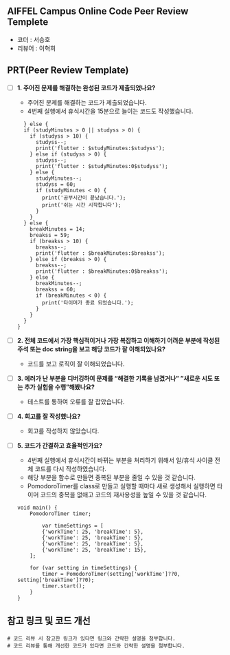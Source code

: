## AIFFEL Campus Online Code Peer Review Templete
- 코더 : 서승호
- 리뷰어 : 이혁희


## PRT(Peer Review Template)

- [ ]  **1. 주어진 문제를 해결하는 완성된 코드가 제출되었나요?**
    - 주어진 문제를 해결하는 코드가 제출되었습니다.
    - 4번째 실행에서 휴식시간을 15분으로 늘이는 코드도 작성했습니다.
    ```
      } else {
      if (studyMinutes > 0 || studyss > 0) {
        if (studyss > 10) {
          studyss--;
          print('flutter : $studyMinutes:$studyss');
        } else if (studyss > 0) {
          studyss--;
          print('flutter : $studyMinutes:0$studyss');
        } else {
          studyMinutes--;
          studyss = 60;
          if (studyMinutes < 0) {
            print('공부시간이 끝났습니다.');
            print('쉬는 시간 시작합니다');
          }
        }
      } else {
        breakMinutes = 14;
        breakss = 59;
        if (breakss > 10) {
          breakss--;
          print('flutter : $breakMinutes:$breakss');
        } else if (breakss > 0) {
          breakss--;
          print('flutter : $breakMinutes:0$breakss');
        } else {
          breakMinutes--;
          breakss = 60;
          if (breakMinutes < 0) {
            print('타이머가 종료 되었습니다.');           
          }
        }
      }
    }
    ```
    
- [ ]  **2. 전체 코드에서 가장 핵심적이거나 가장 복잡하고 이해하기 어려운 부분에 작성된 
주석 또는 doc string을 보고 해당 코드가 잘 이해되었나요?**
    - 코드를 보고 로직이 잘 이해되었습니다.


- [ ]  **3. 에러가 난 부분을 디버깅하여 문제를 “해결한 기록을 남겼거나” 
”새로운 시도 또는 추가 실험을 수행”해봤나요?**
    - 테스트를 통하여 오류를 잘 잡았습니다.
        
- [ ]  **4. 회고를 잘 작성했나요?**
    - 회고를 작성하지 않았습니다.

- [ ]  **5. 코드가 간결하고 효율적인가요?**
    - 4번째 실행에서 휴식시간이 바뀌는 부분을 처리하기 위해서 일/휴식 사이클 전체 코드를 다시 작성하였습니다.
    - 해당 부분을 함수로 만들면 중복된 부분을 줄일 수 있을 것 같습니다.
    - PomodoroTimer를 class로 만들고 실행할 때마다 새로 생성해서 실행하면 타이머 코드의 중복을 없애고 코드의 재사용성을 높일 수 있을 것 같습니다.
    ```
    void main() {
        PomodoroTimer timer;

            var timeSettings = [
            {'workTime': 25, 'breakTime': 5},
            {'workTime': 25, 'breakTime': 5},
            {'workTime': 25, 'breakTime': 5},
            {'workTime': 25, 'breakTime': 15},
        ];

        for (var setting in timeSettings) {
            timer = PomodoroTimer(setting['workTime']??0, setting['breakTime']??0);
            timer.start();
        }
    }

    ```

## 참고 링크 및 코드 개선
```
# 코드 리뷰 시 참고한 링크가 있다면 링크와 간략한 설명을 첨부합니다.
# 코드 리뷰를 통해 개선한 코드가 있다면 코드와 간략한 설명을 첨부합니다.
```
